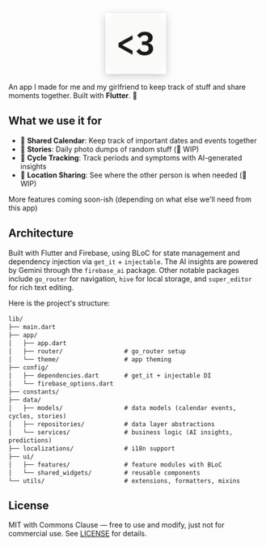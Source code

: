 <div align="center">
  <img src="assets/app_logo/app_logo_readme.png" alt="The Bebi App Logo" width="120" height="120" style="filter: drop-shadow(0 4px 8px rgba(0, 0, 0, 0.2));">
</div>

An app I made for me and my girlfriend to keep track of stuff and share moments together. Built with **Flutter**. 💙

## What we use it for

- 📅 **Shared Calendar**: Keep track of important dates and events together
- 📸 **Stories**: Daily photo dumps of random stuff (🚧 WIP)
- 🌸 **Cycle Tracking**: Track periods and symptoms with AI-generated insights
- 📍 **Location Sharing**: See where the other person is when needed (🚧 WIP)

More features coming soon-ish (depending on what else we'll need from this app)

## Architecture

Built with Flutter and Firebase, using BLoC for state management and dependency injection via `get_it` + `injectable`. The AI insights are powered by Gemini through the `firebase_ai` package. Other notable packages include `go_router` for navigation, `hive` for local storage, and `super_editor` for rich text editing.

Here is the project's structure:
```
lib/
├── main.dart
├── app/
│   ├── app.dart
│   ├── router/                 # go_router setup
│   └── theme/                  # app theming
├── config/
│   ├── dependencies.dart       # get_it + injectable DI
│   └── firebase_options.dart
├── constants/
├── data/
│   ├── models/                 # data models (calendar events, cycles, stories)
│   ├── repositories/           # data layer abstractions
│   └── services/               # business logic (AI insights, predictions)
├── localizations/              # i18n support
├── ui/
│   ├── features/               # feature modules with BLoC
│   └── shared_widgets/         # reusable components
└── utils/                      # extensions, formatters, mixins
```

## License

MIT with Commons Clause — free to use and modify, just not for commercial use. See [LICENSE](LICENSE) for details.

